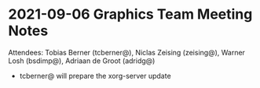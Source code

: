 # 2021-09-06 Graphics Team Meeting Notes

Attendees: Tobias Berner (tcberner@), Niclas Zeising (zeising@), Warner Losh (bsdimp@), Adriaan de Groot (adridg@)

- tcberner@ will prepare the xorg-server update
